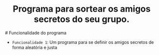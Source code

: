 <h1 align="center"> Programa para sortear os amigos secretos do seu grupo.</h1>
# Funcionalidade do programa

- `Funcionalidade 1`: Um programa para se definir os amigos secretos de forma aleatória e justa
